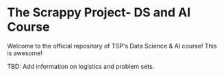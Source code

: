 # The Scrappy Project- DS and AI Course

Welcome to the official repository of TSP's Data Science & AI course! This is awesome!

TBD: Add information on logistics and problem sets.